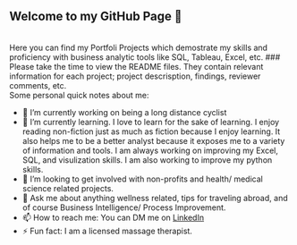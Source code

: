 ## Welcome to my GitHub Page 👋
<br/>
Here you can find my Portfoli Projects which demostrate my skills and proficiency with business analytic tools like SQL, Tableau, Excel, etc. 
### Please take the time to view the README files. They contain relevant information for each project; project descrisption, findings, reviewer comments, etc. 
<br/>
Some personal quick notes about me:

- 🔭 I’m currently working on being a long distance cyclist
- 🌱 I’m currently learning. I love to learn for the sake of learning. I enjoy reading non-fiction just as much as fiction because I enjoy learning. It also helps me to be a better analyst because it exposes me to a variety of information and tools. I am always working on improving my Excel, SQL, and visulization skills. I am also working to improve my python skills. 
- 👯 I’m looking to get involved with non-profits and health/ medical science related projects. 
- 💬 Ask me about anything wellness related, tips for traveling abroad, and of course Business Intelligence/ Process Improvement. 
- 📫 How to reach me: You can DM me on [LinkedIn](www.linkedin.com/in/nathan-brown-bia)
- ⚡ Fun fact: I am a licensed massage therapist.

